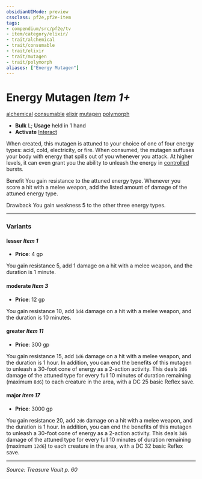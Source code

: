 ```yaml
---
obsidianUIMode: preview
cssclass: pf2e,pf2e-item
tags:
- compendium/src/pf2e/tv
- item/category/elixir/
- trait/alchemical
- trait/consumable
- trait/elixir
- trait/mutagen
- trait/polymorph
aliases: ["Energy Mutagen"]
---
```

# Energy Mutagen *Item 1+*  
[alchemical](alchemical.md "Alchemical Item Trait")  [consumable](consumable.md "Consumable Item Trait")  [elixir](elixir.md "Elixir Item Trait")  [mutagen](mutagen.md "Mutagen Item Trait")  [polymorph](polymorph.md "Polymorph Effect Trait")  

- **Bulk** L; **Usage** held in 1 hand
- **Activate** [Interact](interact.md)

When created, this mutagen is attuned to your choice of one of four energy types: acid, cold, electricity, or fire. When consumed, the mutagen suffuses your body with energy that spills out of you whenever you attack. At higher levels, it can even grant you the ability to unleash the energy in [controlled](conditions.md#Controlled) bursts.

Benefit You gain resistance to the attuned energy type. Whenever you score a hit with a melee weapon, add the listed amount of damage of the attuned energy type.

Drawback You gain weakness 5 to the other three energy types.

---

### Variants

#### lesser *Item 1*

- **Price**: 4 gp

You gain resistance 5, add 1 damage on a hit with a melee weapon, and the duration is 1 minute.

#### moderate *Item 3*

- **Price**: 12 gp

You gain resistance 10, add `1d4` damage on a hit with a melee weapon, and the duration is 10 minutes.

#### greater *Item 11*

- **Price**: 300 gp

You gain resistance 15, add `1d6` damage on a hit with a melee weapon, and the duration is 1 hour. In addition, you can end the benefits of this mutagen to unleash a 30-foot cone of energy as a 2-action activity. This deals `2d6` damage of the attuned type for every full 10 minutes of duration remaining (maximum `8d6`) to each creature in the area, with a DC 25 basic Reflex save.

#### major *Item 17*

- **Price**: 3000 gp

You gain resistance 20, add `2d6` damage on a hit with a melee weapon, and the duration is 1 hour. In addition, you can end the benefits of this mutagen to unleash a 30-foot cone of energy as a 2-action activity. This deals `3d6` damage of the attuned type for every full 10 minutes of duration remaining (maximum `12d6`) to each creature in the area, with a DC 32 basic Reflex save.

---
*Source: Treasure Vault p. 60*